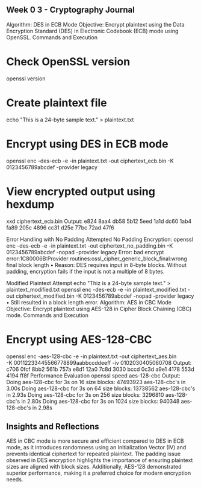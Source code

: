 ## Week 0 3 - Cryptography Journal
Algorithm: DES in ECB Mode
Objective: Encrypt plaintext using the Data Encryption Standard (DES) in Electronic Codebook (ECB) mode using OpenSSL.
Commands and Execution
# Check OpenSSL version
openssl version
# Create plaintext file
echo "This is a 24-byte sample text." > plaintext.txt
# Encrypt using DES in ECB mode
openssl enc -des-ecb -e -in plaintext.txt -out ciphertext_ecb.bin -K 0123456789abcdef -provider legacy
# View encrypted output using hexdump
xxd ciphertext_ecb.bin
Output:
e824 8aa4 db58 5b12 5eed 1a1d dc60 1ab4
fa89 205c 4896 cc31 d25e 77bc 72ad 47f6

Error Handling with No Padding
Attempted No Padding Encryption:
openssl enc -des-ecb -e -in plaintext.txt -out ciphertext_no_padding.bin -K 0123456789abcdef -nopad -provider legacy
Error:
bad encrypt
error:1C80006B:Provider routines:ossl_cipher_generic_block_final:wrong final block length
•	Reason: DES requires input in 8-byte blocks. Without padding, encryption fails if the input is not a multiple of 8 bytes.

Modified Plaintext Attempt
echo "Thiz is a 24-byte sample text." > plaintext_modified.txt
openssl enc -des-ecb -e -in plaintext_modified.txt -out ciphertext_modified.bin -K 0123456789abcdef -nopad -provider legacy
•	Still resulted in a block length error.
Algorithm: AES in CBC Mode
Objective: Encrypt plaintext using AES-128 in Cipher Block Chaining (CBC) mode.
Commands and Execution
# Encrypt using AES-128-CBC
openssl enc -aes-128-cbc -e -in plaintext.txt -out ciphertext_aes.bin \
-K 00112233445566778899aabbccddeeff -iv 0102030405060708
Output:
c706 0fcf 8bb2 561b 757a e8d1 12a0 7c8d
3030 bccd 0c3d a9e1 4178 553d 4194 ff8f
Performance Evaluation
openssl speed aes-128-cbc
Output:
Doing aes-128-cbc for 3s on 16 size blocks: 47493923 aes-128-cbc's in 3.00s
Doing aes-128-cbc for 3s on 64 size blocks: 13738562 aes-128-cbc's in 2.93s
Doing aes-128-cbc for 3s on 256 size blocks: 3296810 aes-128-cbc's in 2.80s
Doing aes-128-cbc for 3s on 1024 size blocks: 940348 aes-128-cbc's in 2.98s
## Insights and Reflections
AES in CBC mode is more secure and efficient compared to DES in ECB mode, as it introduces randomness using an Initialization Vector (IV) and prevents identical ciphertext for repeated plaintext. The padding issue observed in DES encryption highlights the importance of ensuring plaintext sizes are aligned with block sizes. Additionally, AES-128 demonstrated superior performance, making it a preferred choice for modern encryption needs.



